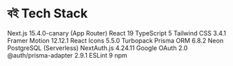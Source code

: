 # বই Tech Stack

Next.js 15.4.0-canary (App Router)
React 19
TypeScript 5
Tailwind CSS 3.4.1
Framer Motion 12.12.1
React Icons 5.5.0
Turbopack
Prisma ORM 6.8.2
Neon PostgreSQL (Serverless)
NextAuth.js 4.24.11
Google OAuth 2.0
@auth/prisma-adapter 2.9.1
ESLint 9
npm
